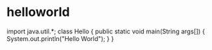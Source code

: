helloworld
==========
import java.util.*;
class Hello
{
public static void main(String args[])
{
System.out.println("Hello World");
}
}
